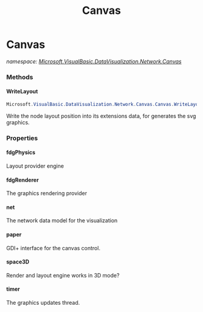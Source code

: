 ﻿---
title: Canvas
---

# Canvas
_namespace: [Microsoft.VisualBasic.DataVisualization.Network.Canvas](N-Microsoft.VisualBasic.DataVisualization.Network.Canvas.html)_



### Methods

#### WriteLayout
```csharp
Microsoft.VisualBasic.DataVisualization.Network.Canvas.Canvas.WriteLayout
```
Write the node layout position into its extensions data, for generates the svg graphics.



### Properties

#### fdgPhysics
Layout provider engine
#### fdgRenderer
The graphics rendering provider
#### net
The network data model for the visualization
#### paper
GDI+ interface for the canvas control.
#### space3D
Render and layout engine works in 3D mode?
#### timer
The graphics updates thread.

